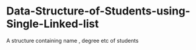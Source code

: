# Data-Structure-of-Students-using-Single-Linked-list
A structure containing name , degree etc of students 

